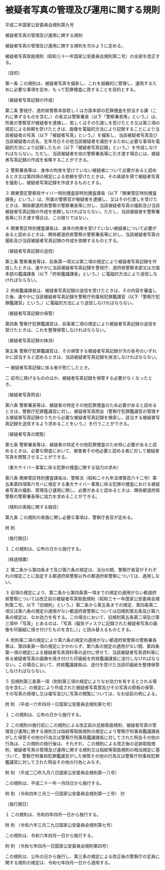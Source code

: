 # 被疑者写真の管理及び運用に関する規則

平成二年国家公安委員会規則第九号

被疑者写真の管理及び運用に関する規則

被疑者写真の管理及び運用に関する規則を次のように定める。

被疑者写真取扱規則（昭和三十一年国家公安委員会規則第二号）の全部を改正する。

（目的）

第一条 この規則は、被疑者写真を撮影し、これを組織的に管理し、運用するために必要な事項を定め、もって犯罪捜査に資することを目的とする。

（被疑者写真記録の作成）

第二条 警視庁、道府県警察本部若しくは方面本部の犯罪捜査を担当する課（これに準ずるものを含む。）の長又は警察署長（以下「警察署長等」という。）は、所属の警察官が被疑者を逮捕し、若しくはその引渡しを受けたとき又は第三項の規定による依頼を受けたときは、画像を電磁的方法により記録することにより当該被疑者の写真（以下「被疑者写真」という。）を撮影し、当該被疑者写真及び当該被疑者の氏名、生年月日その他当該被疑者を識別するために必要な事項を電磁的方法により記録したもの（以下「被疑者写真記録」という。）を作成しなければならない。ただし、当該被疑者を他の警察署長等に引き渡す場合には、被疑者写真記録の作成を省略することができる。

２ 警察署長等は、身体の拘束を受けていない被疑者について必要があると認めるとき又は第四項の規定による依頼を受けたときは、その承諾を得て被疑者写真を撮影し、被疑者写真記録を作成するものとする。

３ 関東管区警察局サイバー特別捜査部特別捜査課長（以下「関東管区特別捜査課長」という。）は、所属の警察官が被疑者を逮捕し、又はその引渡しを受けたときは、関係都道府県警察の警察署長等に対し、当該被疑者写真の撮影及び当該被疑者写真記録の作成を依頼しなければならない。ただし、当該被疑者を警察署長等に引き渡す場合は、この限りではない。

４ 関東管区特別捜査課長は、身体の拘束を受けていない被疑者について必要があると認めるときは、関係都道府県警察の警察署長等に対し、当該被疑者写真の撮影及び当該被疑者写真記録の作成を依頼するものとする。

（被疑者写真記録の送信）

第三条 警察署長等は、前条第一項又は第二項の規定により被疑者写真記録を作成したときは、速やかに当該被疑者写真記録を警視庁、道府県警察本部又は方面本部の鑑識課長（以下「府県鑑識課長」という。）に電磁的方法により送信しなければならない。

２ 府県鑑識課長は、被疑者写真記録の送信を受けたときは、その内容を審査した後、速やかに当該被疑者写真記録を警察庁刑事局犯罪鑑識官（以下「警察庁犯罪鑑識官」という。）に電磁的方法により送信しなければならない。

（被疑者写真記録の保管）

第四条 警察庁犯罪鑑識官は、前条第二項の規定により被疑者写真記録の送信を受けたときは、これを整理保管しなければならない。

（被疑者写真記録の抹消）

第五条 警察庁犯罪鑑識官は、その保管する被疑者写真記録が次の各号のいずれかに該当すると認めるときは、当該被疑者写真記録を抹消しなければならない。

一 被疑者写真記録に係る者が死亡したとき。

二 前号に掲げるもののほか、被疑者写真記録を保管する必要がなくなったとき。

（被疑者写真照会）

第六条 警察署長等は、被疑者の特定その他犯罪捜査のため必要があると認めるときは、警察庁犯罪鑑識官に対し、被疑者写真照会（警察庁犯罪鑑識官の管理する被疑者写真記録のうちから必要な被疑者写真記録を検索し、該当する被疑者写真記録を送信するよう求めることをいう。）を行うことができる。

（被疑者写真の閲覧）

第七条 警察署長等は、被疑者の特定その他犯罪捜査のため特に必要があると認めるときは、必要な限度において、被害者その他必要と認める者に対して被疑者写真を閲覧させることができる。

（重大サイバー事案に係る犯罪の捜査に関する協力の求め）

第八条 関東管区特別捜査課長は、警察法（昭和二十九年法律第百六十二号）第五条第四項第六号ハに規定する重大サイバー事案に係る犯罪の捜査における被疑者写真の撮影、管理及び運用に関し、必要があると認めるときは、関係都道府県警察の警察署長等に協力を求めることができる。

（規則の実施に関する細目）

第九条 この規則の実施に関し必要な事項は、警察庁長官が定める。

附 則

（施行期日）

１ この規則は、公布の日から施行する。

（経過措置）

２ 第二条から第四条まで及び第六条の規定は、当分の間、警察庁長官がそれぞれの規定ごとに指定する都道府県警察以外の都道府県警察については、適用しない。

３ 前項の規定により、第二条から第四条第一項までの規定の適用がない都道府県警察については改正前の被疑者写真取扱規則（昭和三十一年国家公安委員会規則第二号。以下「旧規則」という。）第二条から第五条までの規定、第四条第二項又は第六条の規定の適用がない都道府県警察については旧規則第五条及び第六条の規定は、なお効力を有する。この場合において、旧規則第五条第二項及び第三項中「写真」とあるのは、「写真（磁気ディスクに記録された被疑者写真の画像を印画紙に焼き付けたものを含む。）」と読み替えるものとする。

４ 附則第二項の規定により第六条の規定の適用がない都道府県警察の警察署長等は、第四条第一項の規定にかかわらず、第六条の規定の適用がない間、第四条第一項の規定による被疑者写真資料等の送付に併せて、当該被疑者写真資料等に係る被疑者写真の画像を焼き付けた印画紙を府県鑑識課長に送付しなければならない。この場合において、府県鑑識課長は、送付を受けた当該印画紙を整理保管しなければならない。

５ 旧規則第三条第一項（附則第三項の規定によりなお効力を有するとされる場合を含む。）の規定により作成された被疑者写真票及びその写真の原板の保管、その写真の焼増し又は複写並びに写真の閲覧については、なお従前の例による。

附 則 （平成一六年四月一日国家公安委員会規則第七号）

１ この規則は、公布の日から施行する。

２ この規則の施行前にこの規則による改正前の足跡取扱規則、被疑者写真の管理及び運用に関する規則又は指紋等取扱規則の規定により警察庁刑事局鑑識課長がした保管その他の行為又は警察庁刑事局鑑識課長に対してされた照会その他の行為は、この規則の施行後は、それぞれ、この規則による改正後の足跡取扱規則、被疑者写真の管理及び運用に関する規則又は指紋等取扱規則の相当規定に基づいて、警察庁刑事局犯罪鑑識官がした保管その他の行為又は警察庁刑事局犯罪鑑識官に対してされた照会その他の行為とみなす。

附 則 （平成二〇年九月八日国家公安委員会規則第一八号）

この規則は、平成二十一年一月四日から施行する。

附 則 （令和四年三月三一日国家公安委員会規則第一三号） 抄

（施行期日）

１ この規則は、令和四年四月一日から施行する。

附 則 （令和六年三月二九日国家公安委員会規則第七号）

この規則は、令和六年四月一日から施行する。

附 則 （令和七年四月一日国家公安委員会規則第四号）

この規則は、公布の日から施行し、第三条の規定による改正後の警察庁の定員に関する規則の規定は、令和七年四月一日から適用する。
